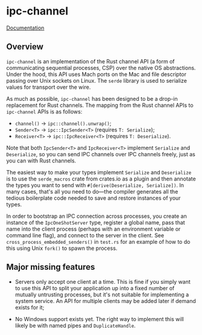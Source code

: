 # ipc-channel

[Documentation](https://doc.servo.org/ipc_channel/index.html)

## Overview

`ipc-channel` is an implementation of the Rust channel API (a form of communicating sequential processes, CSP) over the native OS abstractions. Under the hood, this API uses Mach ports on the Mac and file descriptor passing over Unix sockets on Linux. The `serde` library is used to serialize values for transport over the wire.

As much as possible, `ipc-channel` has been designed to be a drop-in replacement for Rust channels. The mapping from the Rust channel APIs to `ipc-channel` APIs is as follows:

* `channel()` → `ipc::channel().unwrap()`;
* `Sender<T>` → `ipc::IpcSender<T>` (requires `T: Serialize`);
* `Receiver<T>` → `ipc::IpcReceiver<T>` (requires `T: Deserialize`).

Note that both `IpcSender<T>` and `IpcReceiver<T>` implement `Serialize` and `Deserialize`, so you can send IPC channels over IPC channels freely, just as you can with Rust channels.

The easiest way to make your types implement `Serialize` and `Deserialize` is to use the `serde_macros` crate from crates.io as a plugin and then annotate the types you want to send with `#[derive(Deserialize, Serialize])`. In many cases, that's all you need to do—the compiler generates all the tedious boilerplate code needed to save and restore instances of your types.

In order to bootstrap an IPC connection across processes, you create an instance of the `IpcOneShotServer` type, register a global name, pass that name into the client process (perhaps with an environment variable or command line flag), and connect to the server in the client. See `cross_process_embedded_senders()` in `test.rs` for an example of how to do this using Unix `fork()` to spawn the process.

## Major missing features

* Servers only accept one client at a time. This is fine if you simply want to use this API to split your application up into a fixed number of mutually untrusting processes, but it's not suitable for implementing a system service. An API for multiple clients may be added later if demand exists for it;

* No Windows support exists yet. The right way to implement this will likely be with named pipes and `DuplicateHandle`.
